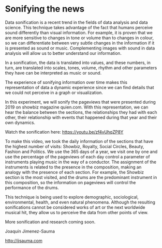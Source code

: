 # Sonifying the news

Data sonification is a recent trend in the fields of data analysis and data science. This technique takes advantage of the fact that humans perceive sound differently than visual information. For example, it is proven that we are more sensitive to changes in tone or volume than to changes in colour, so we can differentiate between very subtle changes in the information if it is presented as sound or music. Complementing images with sound in data analysis will allow us to better understand our information.

In a sonification, the data is translated into values, and these numbers, in turn, are translated into scales, tones, volume, rhythm and other parameters they have can be interpreted as music or sound.

The experience of sonifying information over time makes this representation of data a dynamic experience since we can find details that we could not perceive in a graph or visualization.

In this experiment, we will sonify the pageviews that were presented during 2019 on showbiz magazine quien.com. With this representation, we can hear the balance between the sections, the relationships they had with each other, their relationship with events that happened during that year and their own dynamics.

Watch the sonification here: https://youtu.be/zf4vUhqZP8Y

To make this video, we took the daily information of the sections that have the highest number of visits: Showbiz, Royalty, Social Circles, Beauty, Fashion and Politics. We use the 365 days of a year, we visit one by one and use the percentage of the pageviews of each day control a parameter of instruments playing music in the way of a conductor. The assignment of the instruments is related to the presence in the composition, making an analogy with the presence of each section. For example, the Showbiz section is the most visited, and the drums are the predominant instrument in this composition, so the information on pageviews will control the performance of the drums.

This technique is being used to explore demographic, sociological, environmental, health, and even natural phenomena. Although the resulting sonifications cannot be considered works of art or the next worldwide musical hit, they allow us to perceive the data from other points of view.

More sonification and research coming soon.

Joaquín Jimenez-Sauma

http://jjsauma.com
